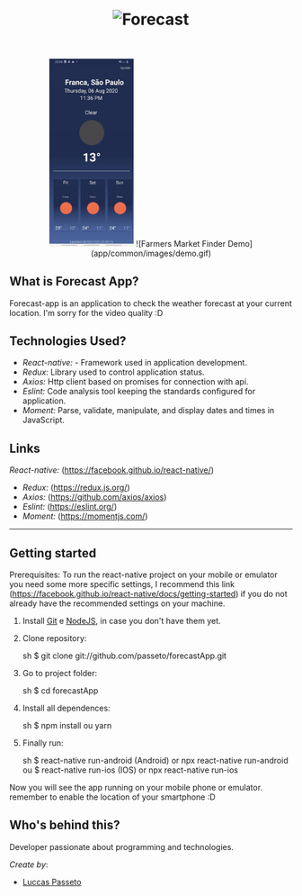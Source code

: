<h1 align="center">
<br>
  <img src="https://miro.medium.com/max/1200/1*xDi2csEAWxu95IEkaNdFUQ.png" alt="Forecast" width="120">
<br>
<br>
</h1>

<p align="center">
  <img src="app/common/images/print.jpeg" width="150"/>
  ![Farmers Market Finder Demo](app/common/images/demo.gif)
</p>

<!-- What is: -->

## What is Forecast App?

Forecast-app is an application to check the weather forecast at your current location.
I'm sorry for the video quality :D

<!-- Tecnologics: -->

## Technologies Used?

- _React-native:_ - Framework used in application development.
- _Redux:_ Library used to control application status.
- _Axios:_ Http client based on promises for connection with api.
- _Eslint:_ Code analysis tool keeping the standards configured for application.
- _Moment:_ Parse, validate, manipulate, and display dates and times in JavaScript.

<!-- Links: -->

## Links

_React-native:_ (https://facebook.github.io/react-native/)

- _Redux:_ (https://redux.js.org/)
- _Axios:_ (https://github.com/axios/axios)
- _Eslint:_ (https://eslint.org/)
- _Moment:_ (https://momentjs.com/)

---

<!-- Get Started / Install: -->

## Getting started

Prerequisites: To run the react-native project on your mobile or emulator you need some
more specific settings, I recommend this link
(https://facebook.github.io/react-native/docs/getting-started) if you do not already have the recommended settings on your machine.

1. Install
   [Git](http://git-scm.com/downloads) e
   [NodeJS](http://nodejs.org/download/),
   in case you don't have them yet.

2. Clone repository:

   sh
   \$ git clone git://github.com/passeto/forecastApp.git

3) Go to project folder:

   sh
   \$ cd forecastApp

4. Install all dependences:

   sh
   \$ npm install ou yarn

5) Finally run:

   sh
   $ react-native run-android (Android) or npx react-native run-android
   ou
   $ react-native run-ios (IOS) or npx react-native run-ios

Now you will see the app running on your mobile phone or emulator.
remember to enable the location of your smartphone :D

<!-- Create by: -->

## Who's behind this?

Developer passionate about programming and technologies.

_Create by_:

- [Luccas Passeto](http://github.com/passeto)
